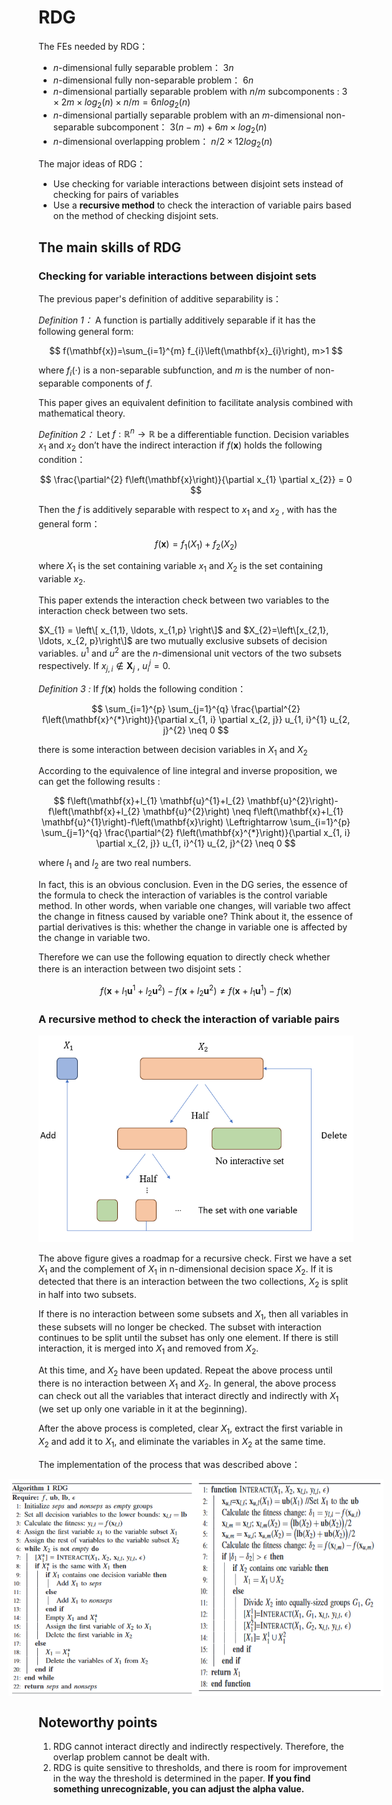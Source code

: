 # RDG

The FEs needed by RDG：

- $n$-dimensional fully separable problem： $3n$
- $n$-dimensional fully non-separable problem： $6n$
- $n$-dimensional partially separable problem with $n/m$ subcomponents :  $3 \times 2m \times log_2(n) \times n/m = 6nlog_2(n)$
- $n$-dimensional partially separable problem with an $m$-dimensional non-separable subcomponent： $3(n-m)+6m \times log_2(n)$
- $n$-dimensional overlapping problem： $n/2 \times 12log_2(n)$

The major ideas of RDG：

- Use checking for variable interactions between disjoint sets instead of checking for pairs of variables
- Use a **recursive method** to check the interaction of variable pairs based on the method of checking disjoint sets.

## The main skills of RDG

###  Checking for variable interactions between disjoint sets

The previous paper's definition of additive separability is：

*Definition 1：* A function is partially additively separable if it has the following general form:

$$
f(\mathbf{x})=\sum_{i=1}^{m} f_{i}\left(\mathbf{x}_{i}\right), m>1
$$

where $f_i(\cdot )$ is a non-separable subfunction, and $m$ is the number of non-separable components of $f$.

This paper gives an equivalent definition to facilitate analysis combined with mathematical theory.

*Definition 2：* Let $f: \mathbb{R}^{n} \rightarrow \mathbb{R}$ be a differentiable function. Decision variables $x_{1}$ and $x_{2}$ don’t have the indirect interaction if $f(\mathbf{x})$ holds the following condition：

$$
\frac{\partial^{2} f\left(\mathbf{x}\right)}{\partial x_{1} \partial x_{2}} = 0
$$

Then the $f$ is additively separable with respect to $x_1$ and $x_2$ , with has the general form：


$$
f(\mathbf{x})=f_{1}\left(X_{1}\right) + f_{2}\left(X_{2}\right)
$$


where $X_{1}$ is the set containing variable  $x_1$ and $X_{2}$ is the set containing variable $x_2$. 

This paper extends the interaction check between two variables to the interaction check between two sets.

$X_{1} = \left\[ x_{1,1}, \ldots, x_{1,p} \right\]$ and $X_{2}=\left\[x_{2,1}, \ldots, x_{2, p}\right\]$ are two mutually exclusive subsets of decision variables. $u^1$ and $u^2$ are the $n$-dimensional unit vectors of the two subsets respectively. If $x_{j,i} \notin \mathbf{X}_{j}$ , $u^j_i = 0$. 

*Definition 3 :* If $f(\mathbf{x})$ holds the following condition：

$$
\sum_{i=1}^{p} \sum_{j=1}^{q} \frac{\partial^{2} f\left(\mathbf{x}^{*}\right)}{\partial x_{1, i} \partial x_{2, j}} u_{1, i}^{1} u_{2, j}^{2} \neq 0
$$

there is some interaction between decision variables in $X_{1}$ and $X_{2}$

According to the equivalence of line integral and inverse proposition, we can get the following results :

$$
f\left(\mathbf{x}+l_{1} \mathbf{u}^{1}+l_{2} \mathbf{u}^{2}\right)-f\left(\mathbf{x}+l_{2} \mathbf{u}^{2}\right) \neq f\left(\mathbf{x}+l_{1} \mathbf{u}^{1}\right)-f\left(\mathbf{x}\right) \Leftrightarrow \sum_{i=1}^{p} \sum_{j=1}^{q} \frac{\partial^{2} f\left(\mathbf{x}^{*}\right)}{\partial x_{1, i} \partial x_{2, j}} u_{1, i}^{1} u_{2, j}^{2} \neq 0
$$

where $l_1$ and $l_2$ are two real numbers. 

In fact, this is an obvious conclusion. Even in the DG series, the essence of the formula to check the interaction of variables is the control variable method. In other words, when variable one changes, will variable two affect the change in fitness caused by variable one? Think about it, the essence of partial derivatives is this: whether the change in variable one is affected by the change in variable two. 

Therefore we can use the following equation to directly check whether there is an interaction between two disjoint sets：

$$
f\left(\mathbf{x}+l_{1} \mathbf{u}^{1}+l_{2} \mathbf{u}^{2}\right)-f\left(\mathbf{x}+l_{2} \mathbf{u}^{2}\right) \neq f\left(\mathbf{x}+l_{1} \mathbf{u}^{1}\right)-f\left(\mathbf{x}\right)
$$

### A recursive method to check the interaction of variable pairs

<p align="center">
  <img src="https://github.com/Wukong-SCUT/pyCC/blob/main/picture/RDG_roadmap.png" alt="Your Image Description" width="600">
</p>

The above figure gives a roadmap for a recursive check. First we have a set $X_1$ and the complement of $X_1$ in n-dimensional decision space $X_2$. If it is detected that there is an interaction between the two collections, $X_2$ is split in half into two subsets. 

If there is no interaction between some subsets and $X_1$, then all variables in these subsets will no longer be checked. The subset with interaction continues to be split until the subset has only one element. If there is still interaction, it is merged into $X_1$ and removed from $X_2$. 

At this time,  and $X_2$ have been updated. Repeat the above process until there is no interaction between $X_1$ and $X_2$. In general, the above process can check out all the variables that interact directly and indirectly with $X_1$ (we set up only one variable in it at the beginning). 

After the above process is completed, clear $X_1$, extract the first variable in $X_2$ and add it to $X_1$, and eliminate the variables in $X_2$ at the same time.

The implementation of the process that was described above：

<div align="center" style="display: flex; justify-content: center;">
  <img src="https://github.com/Wukong-SCUT/pyCC/blob/main/picture/RDG.png" alt="Algorithm 1 RDG" width="300">
  <img src="https://github.com/Wukong-SCUT/pyCC/blob/main/picture/RDG_interact.png" alt="INTERACT function" width="300">
</div>

## Noteworthy points

1. RDG cannot interact directly and indirectly respectively. Therefore, the overlap problem cannot be dealt with.
2. RDG is quite sensitive to thresholds, and there is room for improvement in the way the threshold is determined in the paper. **If you find something unrecognizable, you can adjust the alpha value.**
